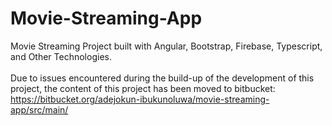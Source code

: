 # Movie-Streaming-App
Movie Streaming Project built with Angular, Bootstrap, Firebase, Typescript, and Other Technologies. <br>
<br>
Due to issues encountered during the build-up of the development of this project, the content of this project has been moved to bitbucket: https://bitbucket.org/adejokun-ibukunoluwa/movie-streaming-app/src/main/

